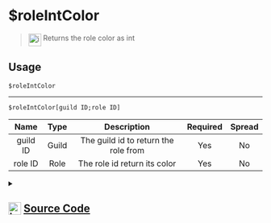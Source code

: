 # $roleIntColor
> <img align="top" src="https://upload.wikimedia.org/wikipedia/commons/thumb/e/e4/Infobox_info_icon.svg/160px-Infobox_info_icon.svg.png?20150409153300" alt="image" width="25" height="auto"> Returns the role color as int
## Usage
```
$roleIntColor
```
---
```
$roleIntColor[guild ID;role ID]
```
| Name | Type | Description | Required | Spread
| :---: | :---: | :---: | :---: | :---: |
guild ID | Guild | The guild id to return the role from | Yes | No
role ID | Role | The role id return its color | Yes | No
<details>
<summary>
    
## <img align="top" src="https://cdn4.iconfinder.com/data/icons/iconsimple-logotypes/512/github-512.png" alt="image" width="25" height="auto">  [Source Code](https://github.com/tryforge/ForgeScript-V2/blob/main/src/native/roleIntColor.ts)
    
</summary>
    
```ts
import { ArgType, NativeFunction, Return } from "../structures"

export default new NativeFunction({
    name: "$roleIntColor",
    version: "1.3.0",
    description: "Returns the role color as int",
    brackets: false,
    unwrap: true,
    args: [
        {
            name: "guild ID",
            description: "The guild id to return the role from",
            rest: false,
            type: ArgType.Guild,
            required: true,
        },
        {
            name: "role ID",
            description: "The role id return its color",
            rest: false,
            type: ArgType.Role,
            pointer: 0,
            required: true,
        },
    ],
    execute(ctx, [, role]) {
        return this.success((role ?? ctx.role)?.color)
    },
})

```
    
</details>
